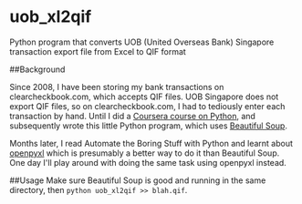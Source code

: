 # uob_xl2qif

Python program that converts UOB (United Overseas Bank) Singapore transaction export file from Excel to QIF format

##Background

Since 2008, I have been storing my bank transactions on clearcheckbook.com, which accepts QIF files. UOB Singapore does not export QIF files, so on clearcheckbook.com, I had to tediously enter each transaction by hand. Until I did a [Coursera course on Python](https://www.coursera.org/learn/python), and subsequently wrote this little Python program, which uses [Beautiful Soup](https://www.crummy.com/software/BeautifulSoup/).

Months later, I read Automate the Boring Stuff with Python and learnt about [openpyxl](https://openpyxl.readthedocs.io/en/default/) which is presumably a better way to do it than Beautiful Soup. One day I'll play around with doing the same task using openpyxl instead.

##Usage
Make sure Beautiful Soup is good and running in the same directory, then `python uob_xl2qif >> blah.qif`.


